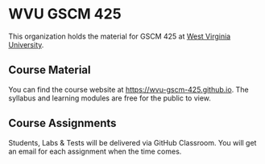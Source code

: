 # WVU GSCM 425

This organization holds the material for GSCM 425 at [West Virginia University](https://www.wvu.edu/).

## Course Material

You can find the course website at <https://wvu-gscm-425.github.io>. The syllabus and learning modules are free for the public to view.

## Course Assignments

Students, Labs & Tests will be delivered via GitHub Classroom. You will get an email for each assignment when the time comes.
